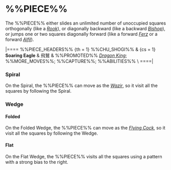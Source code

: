 # %%PIECE%%

The %%PIECE%% either slides an unlimited number of unoccupied squares
orthogonally (like a [*Rook*](rook.html)), or diagonally backward
(like a backward [*Bishop*](bishop.html)), or jumps one or two
squares diagonally forward (like a forward [*Ferz*](ferz.html) or
a forward [*Alfil*](alfil.html)). 

|====
%%PIECE_HEADERS%%
  {th = 1}  %%CHU_SHOGI%%
& {cs = 1}  **Soaring Eagle** & &#x98DB;&#x9DF2;
&           %%PROMOTED%% [*Dragon King*](dragon_king.html);
            %%MORE_MOVES%%; %%CAPTURE%%; %%ABILITIES%% \\
====|

### Spiral

On the Spiral, the %%PIECE%% can move as the [*Wazir*](wazir.html),
so it visit all the squares by following the Spiral.

### Wedge

#### Folded

On the Folded Wedge, the %%PIECE%% can move as the
[*Flying Cock*](flying_cock.html),
so it visit all the squares by following the Wedge.

#### Flat

On the Flat Wedge, the %%PIECE%% visits all the squares
using a pattern with a strong bias to the right.

